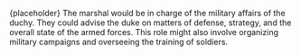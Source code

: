 {placeholder}
The marshal would be in charge of the military affairs of the duchy. They could advise the duke on matters of defense, strategy, and the overall state of the armed forces. This role might also involve organizing military campaigns and overseeing the training of soldiers.